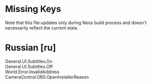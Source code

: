 # Missing Keys
Note that this file updates only during Neos build process and doesn't necessarily reflect the current state.

# Russian [ru]
General.UI.Subtitles.On  
General.UI.Subtitles.Off  
World.Error.InvalidAddress  
CameraControl.OBS.OpenInstallerReason  


